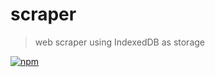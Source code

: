 # scraper

> web scraper using IndexedDB as storage

[![npm](https://img.shields.io/npm/v/@musakui/scraper.svg)](https://www.npmjs.com/package/@musakui/scraper)
